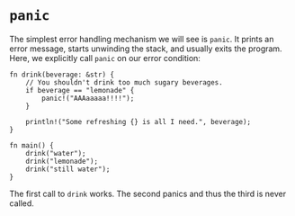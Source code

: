 # `panic`

The simplest error handling mechanism we will see is `panic`. It prints an error
message, starts unwinding the stack, and usually exits the program. Here, we
explicitly call `panic` on our error condition:

```rust,editable,ignore,mdbook-runnable
fn drink(beverage: &str) {
    // You shouldn't drink too much sugary beverages.
    if beverage == "lemonade" {
        panic!("AAAaaaaa!!!!");
    }

    println!("Some refreshing {} is all I need.", beverage);
}

fn main() {
    drink("water");
    drink("lemonade");
    drink("still water");
}
```

The first call to `drink` works. The second panics and thus the third is never
called.
